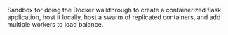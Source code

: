 Sandbox for doing the Docker walkthrough to create a containerized flask application, host it locally, host a swarm of replicated containers, and add multiple workers to load balance.
